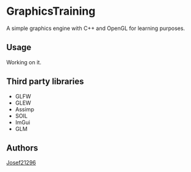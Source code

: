 # GraphicsTraining
A simple graphics engine with C++ and OpenGL for learning purposes.

## Usage
Working on it.

## Third party libraries
- GLFW
- GLEW
- Assimp
- SOIL
- ImGui
- GLM

## Authors
[Josef21296](https://github.com/Josef212)
